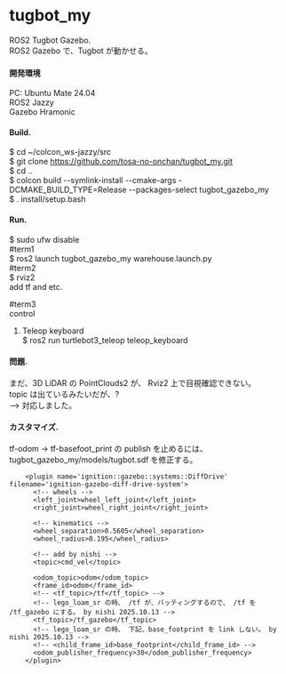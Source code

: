 # tugbot_my  
ROS2 Tugbot Gazebo.  
ROS2 Gazebo で、Tugbot が動かせる。  

#### 開発環境  
PC: Ubuntu Mate 24.04  
ROS2 Jazzy  
Gazebo Hramonic  

#### Build.  
$ cd ~/colcon_ws-jazzy/src  
$ git clone https://github.com/tosa-no-onchan/tugbot_my.git  
$ cd ..  
$ colcon build --symlink-install --cmake-args -DCMAKE_BUILD_TYPE=Release --packages-select tugbot_gazebo_my  
$ . install/setup.bash  

#### Run.  
$ sudo ufw disable  
#term1  
$ ros2 launch tugbot_gazebo_my warehouse.launch.py  
#term2  
$ rviz2  
add tf and etc.  
  
#term3  
control  
1)  Teleop keyboard  
$ ros2 run turtlebot3_teleop teleop_keyboard

#### 問題.  
まだ、3D LiDAR の PointClouds2 が、 Rviz2 上で目視確認できない。  
topic は出ているみたいだが、?  
--> 対応しました。  

#### カスタマイズ.  

  tf-odom -> tf-basefoot_print の publish を止めるには、  
  tugbot_gazebo_my/models/tugbot.sdf を修正する。  

```
    <plugin name='ignition::gazebo::systems::DiffDrive' filename='ignition-gazebo-diff-drive-system'>
      <!-- wheels -->
      <left_joint>wheel_left_joint</left_joint>
      <right_joint>wheel_right_joint</right_joint>

      <!-- kinematics -->
      <wheel_separation>0.5605</wheel_separation>
      <wheel_radius>0.195</wheel_radius>

      <!-- add by nishi -->
      <topic>cmd_vel</topic>

      <odom_topic>odom</odom_topic>
      <frame_id>odom</frame_id>
      <!-- <tf_topic>/tf</tf_topic> -->
      <!-- lego_loam_sr の時、 /tf が、バッティングするので、 /tf を /tf_gazebo にする。 by nishi 2025.10.13 -->
      <tf_topic>/tf_gazebo</tf_topic>
      <!-- lego_loam_sr の時、 下記、base_footprint を link しない。 by nishi 2025.10.13 -->
      <!-- <child_frame_id>base_footprint</child_frame_id> -->
      <odom_publisher_frequency>30</odom_publisher_frequency>
    </plugin>

```
